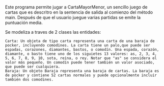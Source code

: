 Este programa permite jugar a CartaMayorMenor, un sencillo juego de cartas que es descritro en la sentencia de salida al comienzo del método main.
Después de que el usuario juegue varias partidas se emite la puntuación media. 

Se modeliza a traves de 2 clases las entidades:

    Carta: Un objeta de tipo carta representa una carta de una baraja de pocker, incluyendo comodines. La carta tiene un palo,que puede ser espadas, corazones, diamantes, bastos, o comodín. Una espada, corazón, diamante, o basto tiene uno de los siguietes 13 valores: as, 2, 3, 4, 5, 6, 7, 8, 9, 10, sota, reina, o rey. Notar que "as" se considera el valor más pequeño. Un comodín puede tener también un valor asociado, que puede ser cualquiera.
    Baraja: Un objeto Baraja representa una baraja de cartas. La baraja es de pocker y contiene 52 cartas normales y puede opcionalmente incluir también dos comodines.
